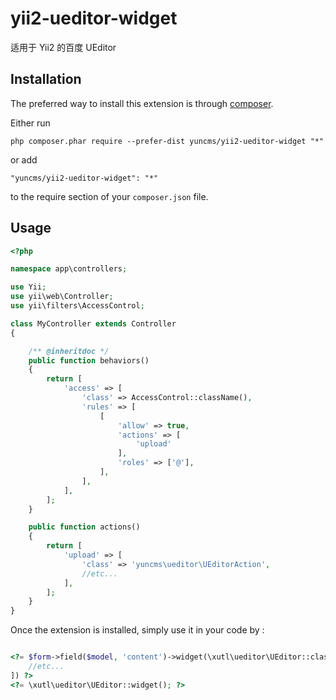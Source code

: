 # yii2-ueditor-widget

适用于 Yii2 的百度 UEditor

## Installation

The preferred way to install this extension is through [composer](http://getcomposer.org/download/).

Either run

```
php composer.phar require --prefer-dist yuncms/yii2-ueditor-widget "*"
```

or add

```
"yuncms/yii2-ueditor-widget": "*"
```

to the require section of your `composer.json` file.


Usage
-----

```php
<?php

namespace app\controllers;

use Yii;
use yii\web\Controller;
use yii\filters\AccessControl;

class MyController extends Controller
{

    /** @inheritdoc */
    public function behaviors()
    {
        return [
            'access' => [
                'class' => AccessControl::className(),
                'rules' => [
                    [
                        'allow' => true,
                        'actions' => [
                            'upload'
                        ],
                        'roles' => ['@'],
                    ],
                ],
            ],
        ];
    }

    public function actions()
    {
        return [
            'upload' => [
                'class' => 'yuncms\ueditor\UEditorAction',
                //etc...
            ],
        ];
    }
}
````

Once the extension is installed, simply use it in your code by  :

```php

<?= $form->field($model, 'content')->widget(\xutl\ueditor\UEditor::className(),[
	//etc...
]) ?>
<?= \xutl\ueditor\UEditor::widget(); ?>